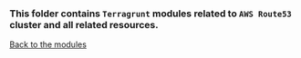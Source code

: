 ### This folder contains `Terragrunt` modules related to `AWS Route53` cluster and all related resources.  
[Back to the modules](../README.md)